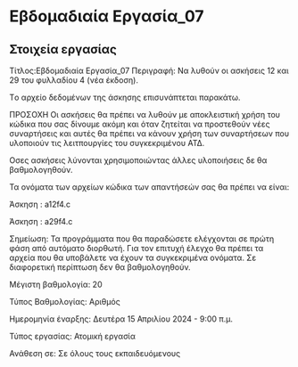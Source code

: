 # Εβδομαδιαία Εργασία_07

## Στοιχεία εργασίας
Τίτλος:Εβδομαδιαία Εργασία_07
Περιγραφή:
Να λυθούν οι ασκήσεις 12 και 29 του φυλλαδίου 4 (νέα έκδοση).

Τo αρχείo δεδομένων της άσκησης επισυνάπτεται παρακάτω.

ΠΡΟΣΟΧΗ Οι ασκήσεις θα πρέπει να λυθούν με αποκλειστική χρήση του κώδικα που σας δίνουμε ακόμη και όταν ζητείται να προστεθούν νέες συναρτήσεις και αυτές θα πρέπει να κάνουν χρήση των συναρτήσεων που υλοποιούν τις λειτπουργίες του συγκεκριμένου ΑΤΔ.

Οσες ασκήσεις λύνονται χρησιμοποιώντας άλλες υλοποιήσεις δε θα βαθμολογηθούν.

Τα ονόματα των αρχείων κώδικα των απαντήσεών σας θα πρέπει να είναι:

Άσκηση : a12f4.c

Άσκηση : a29f4.c

Σημείωση: Τα προγράμματα που θα παραδώσετε ελέγχονται σε πρώτη φάση από αυτόματο διορθωτή. Για τον επιτυχή έλεγχο θα πρέπει τα αρχεία που θα υποβάλετε να έχουν τα συγκεκριμένα ονόματα. Σε διαφορετική περίπτωση δεν θα βαθμολογηθούν.

Μέγιστη βαθμολογία: 20

Τύπος Βαθμολογίας: Αριθμός

Ημερομηνία έναρξης: Δευτέρα 15 Απριλίου 2024 - 9:00 π.μ.

Τύπος εργασίας: Ατομική εργασία

Ανάθεση σε: Σε όλους τους εκπαιδευόμενους